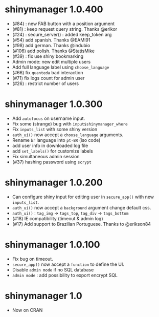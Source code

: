 # shinymanager 1.0.400

* (#84) : new FAB button with a position argument
* (#81) : keep request query string. Thanks @erikor 
* (#24) : secure_server() : added keep_token arg 
* (#54) add spanish. Thanks @EAMI91 
* (#98) add german. Thanks @indubio
* (#106) add polish. Thanks @StatisMike
* (#39) : fix use shiny bookmarking
* Admin mode: new edit multiple users
* Add full language label using `choose_language`
* (#66) fix ``quanteda`` bad interaction 
* (#71) fix logs count for admin user
* (#26) : restrict number of users

# shinymanager 1.0.300

* Add ``autofocus`` on username input.
* Fix some (strange) bug with ``input$shinymanager_where``
* Fix `inputs_list` with some shiny version
* `auth_ui()` now accept a `choose_language` arguments.
* Rename `br` language into `pt-BR` (iso code)
* add user info in downloaded log file
* add `set_labels()` for customize labels
* Fix simultaneous admin session
* (#37) hashing password using `scrypt`

# shinymanager 1.0.200

* Can configure shiny input for editing user in `secure_app()` with new `inputs_list`.
* `auth_ui()` now accept a `background` argument change default css.
* `auth_ui()` : `tag_img` -> `tags_top`, `tag_div` -> `tags_bottom`
* (#18) IE compatibility (timeout & admin log)
* (#17) Add support to Brazilian Portuguese. Thanks to @erikson84

# shinymanager 1.0.100

* Fix bug on timeout.
* `secure_app()` now accept a `function` to define the UI.
* Disable `admin mode` if no SQL database
* `admin mode` : add possibility to export encrypt SQL

# shinymanager 1.0

* Now on CRAN
      
      
